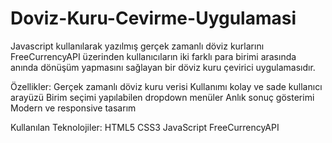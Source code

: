 # Doviz-Kuru-Cevirme-Uygulamasi
Javascript kullanılarak yazılmış gerçek zamanlı döviz kurlarını  FreeCurrencyAPI üzerinden kullanıcıların iki farklı para birimi arasında anında dönüşüm yapmasını sağlayan bir döviz kuru çevirici uygulamasıdır.

Özellikler:
Gerçek zamanlı döviz kuru verisi
Kullanımı kolay ve sade kullanıcı arayüzü
Birim seçimi yapılabilen dropdown menüler
Anlık sonuç gösterimi
Modern ve responsive tasarım

Kullanılan Teknolojiler:
HTML5
CSS3
JavaScript
FreeCurrencyAPI
